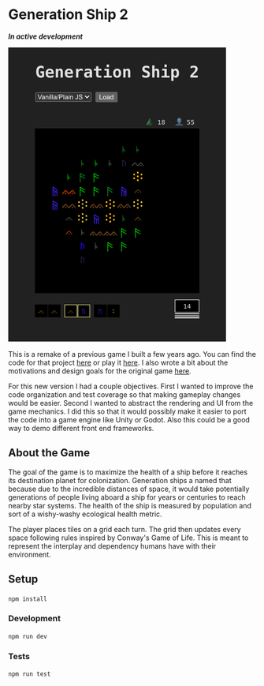 # Generation Ship 2

***In active development***

![Screenshot of gameplay](public/Screenshot.png)

This is a remake of a previous game I built a few years ago. You can find the code for that project [here](https://github.com/andrewlaskey/generation-ship) or play it [here](https://generation-ship.vercel.app/). I also wrote a bit about the motivations and design goals for the original game [here](https://www.andrewlaskey.com/Andrew-Laskey-8f215a2f56104b2dae16c6d7f534f041?p=5135555e41824b7fbcbab09d3d68f332&pm=s).

For this new version I had a couple objectives. First I wanted to improve the code organization and test coverage so that making gameplay changes would be easier. Second I wanted to abstract the rendering and UI from the game mechanics. I did this so that it would possibly make it easier to port the code into a game engine like Unity or Godot. Also this could be a good way to demo different front end frameworks.

## About the Game

The goal of the game is to maximize the health of a ship before it reaches its destination planet for colonization. Generation ships a named that because due to the incredible distances of space, it would take potentially generations of people living aboard a ship for years or centuries to reach nearby star systems. The health of the ship is measured by population and sort of a wishy-washy ecological health metric.

The player places tiles on a grid each turn. The grid then updates every space following rules inspired by Conway's Game of Life. This is meant to represent the interplay and dependency humans have with their environment.

## Setup

`npm install`

### Development

`npm run dev`

### Tests

`npm run test`